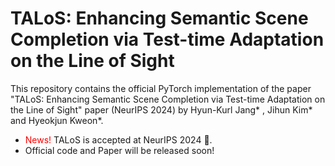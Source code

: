 # TALoS: Enhancing Semantic Scene Completion via Test-time Adaptation on the Line of Sight

This repository contains the official PyTorch implementation of the paper "TALoS: Enhancing Semantic Scene Completion via Test-time Adaptation on the Line of Sight" paper (NeurIPS 2024) by Hyun-Kurl Jang* , Jihun Kim* and Hyeokjun Kweon*. 

<ul>
  <li><span style="color: red">News!</span> TALoS is accepted at NeurIPS 2024 🎉.</li>
  <li> Official code and Paper will be released soon! </li>
</ul>
